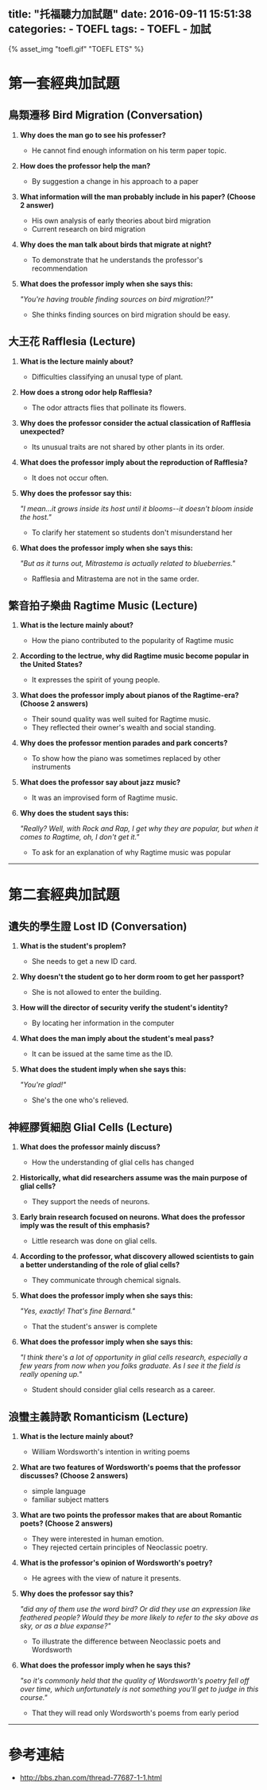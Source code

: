 title: "托福聽力加試題"
date: 2016-09-11 15:51:38
categories:
    - TOEFL
tags:
    - TOEFL
    - 加試
---

{% asset_img "toefl.gif" "TOEFL ETS" %}

# 第一套經典加試題

## 鳥類遷移 Bird Migration (Conversation)

1. __Why does the man go to see his professer?__

    * He cannot find enough information on his term paper topic.

2. __How does the professor help the man?__

    * By suggestion a change in his approach to a paper

3. __What information will the man probably include in his paper? (Choose 2 answer)__

    * His own analysis of early theories about bird migration
    * Current research on bird migration

4. __Why does the man talk about birds that migrate at night?__

    * To demonstrate that he understands the professor's recommendation

5. __What does the professor imply when she says this:__

    _"You're having trouble finding sources on bird migration!?"_

    * She thinks finding sources on bird migration should be easy.

## 大王花 Rafflesia (Lecture)

1. __What is the lecture mainly about?__

    * Difficulties classifying an unusal type of plant.

2. __How does a strong odor help Rafflesia?__

    * The odor attracts flies that pollinate its flowers.

3. __Why does the professor consider the actual classication of Rafflesia unexpected?__

    * Its unusual traits are not shared by other plants in its order.

4. __What does the professor imply about the reproduction of Rafflesia?__

    * It does not occur often.

5. __Why does the professor say this:__

    _"I mean...it grows inside its host until it blooms--it doesn't bloom inside the host."_

    * To clarify her statement so students don't misunderstand her

6. __What does the professor imply when she says this:__

    _"But as it turns out, Mitrastema is actually related to blueberries."_

    * Rafflesia and Mitrastema are not in the same order.

## 繁音拍子樂曲 Ragtime Music (Lecture)

1. __What is the lecture mainly about?__

    * How the piano contributed to the popularity of Ragtime music

2. __According to the lectrue, why did Ragtime music become popular in the United States?__

    * It expresses the spirit of young people.

3. __What does the professor imply about pianos of the Ragtime-era? (Choose 2 answers)__

    * Their sound quality was well suited for Ragtime music.
    * They reflected their owner's wealth and social standing.

4. __Why does the professor mention parades and park concerts?__

    * To show how the piano was sometimes replaced by other instruments

5. __What does the professor say about jazz music?__

    * It was an improvised form of Ragtime music.

6. __Why does the student says this:__

    _"Really? Well, with Rock and Rap, I get why they are popular, but when it comes to Ragtime, oh, I don't get it."_

    * To ask for an explanation of why Ragtime music was popular

----

# 第二套經典加試題

## 遺失的學生證 Lost ID (Conversation)

1. __What is the student's proplem?__

    * She needs to get a new ID card.

2. __Why doesn't the student go to her dorm room to get her passport?__

    * She is not allowed to enter the building.

3. __How will the director of security verify the student's identity?__

    * By locating her information in the computer

4. __What does the man imply about the student's meal pass?__

    * It can be issued at the same time as the ID.

5. __What does the student imply when she says this:__

    _"You're glad!"_

    * She's the one who's relieved.

## 神經膠質細胞 Glial Cells (Lecture)

1. __What does the professor mainly discuss?__

    * How the understanding of glial cells has changed

2. __Historically, what did researchers assume was the main purpose of glial cells?__

    * They support the needs of neurons.

3. __Early brain research focused on neurons. What does the professor imply was the result of this emphasis?__

    * Little research was done on glial cells.

4. __According to the professor, what discovery allowed scientists to gain a better understanding of the role of glial cells?__

    * They communicate through chemical signals.

5. __What does the professor imply when she says this:__

    _"Yes, exactly! That's fine Bernard."_

    * That the student's answer is complete

6. __What does the professor imply when she says this:__

    _"I think there's a lot of opportunity in glial cells research, especially a few years from now when you folks graduate. As I see it the field is really opening up."_

    * Student should consider glial cells research as a career.

## 浪蠻主義詩歌 Romanticism (Lecture)

1. __What is the lecture mainly about?__

    * William Wordsworth's intention in writing poems

2. __What are two features of Wordsworth's poems that the professor discusses? (Choose 2 answers)__

    * simple language
    * familiar subject matters

3. __What are two points the professor makes that are about Romantic poets? (Choose 2 answers)__

    * They were interested in human emotion.
    * They rejected certain principles of Neoclassic poetry.

4. __What is the professor's opinion of Wordsworth's poetry?__

    * He agrees with the view of nature it presents.

5. __Why does the professor say this?__

    _"did any of them use the word bird? Or did they use an expression like feathered people? Would they be more likely to refer to the sky above as sky, or as a blue expanse?"_

    * To illustrate the difference between Neoclassic poets and Wordsworth

6. __What does the professor imply when he says this?__

    _"so it's commonly held that the quality of Wordsworth's poetry fell off over time, which unfortunately is not something you'll get to judge in this course."_

    * That they will read only Wordsworth's poems from early period

----

# 參考連結

- http://bbs.zhan.com/thread-77687-1-1.html
